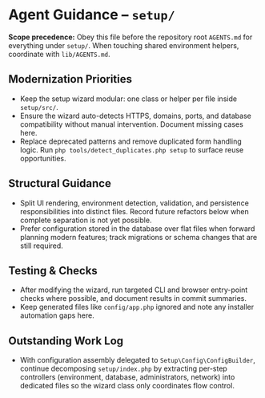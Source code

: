 # Agent Guidance – `setup/`

**Scope precedence:** Obey this file before the repository root `AGENTS.md` for everything under
`setup/`. When touching shared environment helpers, coordinate with `lib/AGENTS.md`.

## Modernization Priorities
- Keep the setup wizard modular: one class or helper per file inside `setup/src/`.
- Ensure the wizard auto-detects HTTPS, domains, ports, and database compatibility without manual
  intervention. Document missing cases here.
- Replace deprecated patterns and remove duplicated form handling logic. Run `php
  tools/detect_duplicates.php setup` to surface reuse opportunities.

## Structural Guidance
- Split UI rendering, environment detection, validation, and persistence responsibilities into
  distinct files. Record future refactors below when complete separation is not yet possible.
- Prefer configuration stored in the database over flat files when forward planning modern features;
  track migrations or schema changes that are still required.

## Testing & Checks
- After modifying the wizard, run targeted CLI and browser entry-point checks where possible, and
  document results in commit summaries.
- Keep generated files like `config/app.php` ignored and note any installer automation gaps here.

## Outstanding Work Log
- With configuration assembly delegated to `Setup\Config\ConfigBuilder`, continue decomposing `setup/index.php` by extracting
  per-step controllers (environment, database, administrators, network) into dedicated files so the wizard class only
  coordinates flow control.
